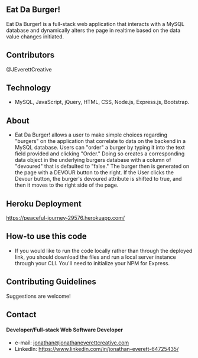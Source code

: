## Eat Da Burger! 
Eat Da Burger! is a full-stack web application that interacts with a MySQL database and dynamically alters the page in realtime based on the data value changes initiated.

## Contributors
@JEverettCreative

## Technology
* MySQL, JavaScript, jQuery, HTML, CSS, Node.js, Express.js, Bootstrap. 

## About
* Eat Da Burger! allows a user to make simple choices regarding "burgers" on the application that correlate to data on the backend in a MySQL database. Users can "order" a burger by typing it into the text field provided and clicking "Order." Doing so creates a corresponding data object in the underlying burgers database with a column of "devoured" that is defaulted to "false." The burger then is generated on the page with a DEVOUR button to the right. If the User clicks the Devour button, the burger's devoured attribute is shifted to true, and then it moves to the right side of the page.


## Heroku Deployment
https://peaceful-journey-29576.herokuapp.com/

## How-to use this code
* If you would like to run the code locally rather than through the deployed link, you should download the files and run a local server instance through your CLI. You'll need to initialize your NPM for Express.

## Contributing Guidelines
Suggestions are welcome!

## Contact
#### Developer/Full-stack Web Software Developer
* e-mail: jonathan@jonathaneverettcreative.com
* LinkedIn: https://www.linkedin.com/in/jonathan-everett-64725435/
